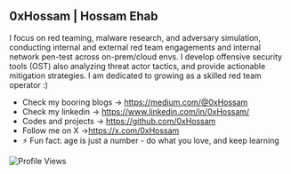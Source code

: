 ## 0xHossam | Hossam Ehab

I focus on red teaming, malware research, and adversary simulation, conducting internal and external red team engagements and internal network pen-test across on-prem/cloud envs. I develop offensive security tools (OST) also analyzing threat actor tactics, and provide actionable mitigation strategies. I am dedicated to growing as a skilled red team operator :)

- Check my booring blogs -> https://medium.com/@0xHossam
- Check my linkedin -> https://www.linkedin.com/in/0xHossam/
- Codes and projects -> https://github.com/0xHossam
- Follow me on X ->https://x.com/0xHossam
- ⚡ Fun fact: age is just a number - do what you love, and keep learning

![Profile Views](https://u8views.com/api/v1/github/profiles/82971998/views/day-week-month-total-count.svg)
